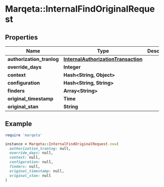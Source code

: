 # Marqeta::InternalFindOriginalRequest

## Properties

| Name | Type | Description | Notes |
| ---- | ---- | ----------- | ----- |
| **authorization_tranlog** | [**InternalAuthorizationTransaction**](InternalAuthorizationTransaction.md) |  |  |
| **override_days** | **Integer** |  | [optional] |
| **context** | **Hash&lt;String, Object&gt;** |  | [optional] |
| **configuration** | **Hash&lt;String, String&gt;** |  | [optional] |
| **finders** | **Array&lt;String&gt;** |  | [optional] |
| **original_timestamp** | **Time** |  | [optional] |
| **original_stan** | **String** |  | [optional] |

## Example

```ruby
require 'marqeta'

instance = Marqeta::InternalFindOriginalRequest.new(
  authorization_tranlog: null,
  override_days: null,
  context: null,
  configuration: null,
  finders: null,
  original_timestamp: null,
  original_stan: null
)
```

